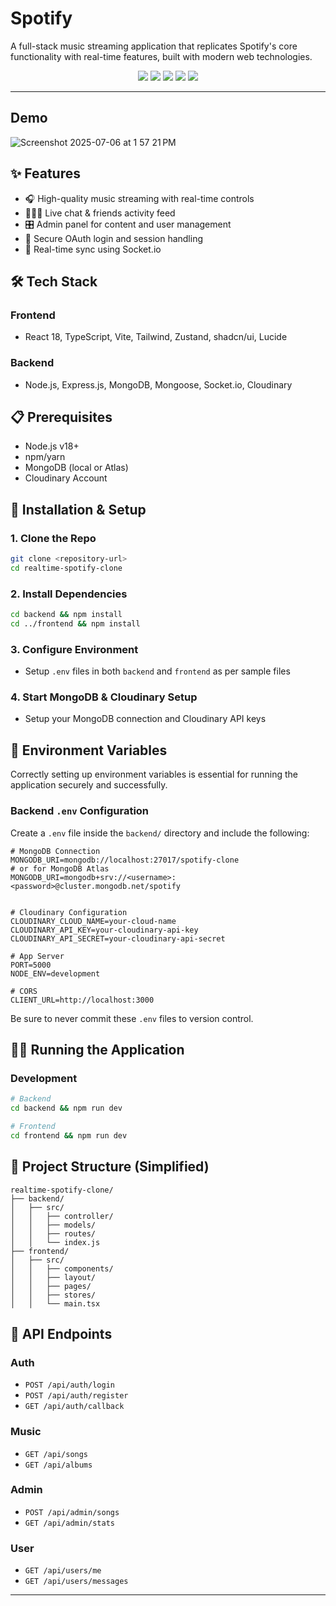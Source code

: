 # Spotify

A full-stack music streaming application that replicates Spotify's core functionality with real-time features, built with modern web technologies.

<p align="center">
  <img src="https://img.shields.io/badge/Spotify-Clone-1DB954?style=for-the-badge&logo=spotify&logoColor=white" />
  <img src="https://img.shields.io/badge/React-20232A?style=for-the-badge&logo=react&logoColor=61DAFB" />
  <img src="https://img.shields.io/badge/TypeScript-007ACC?style=for-the-badge&logo=typescript&logoColor=white" />
  <img src="https://img.shields.io/badge/Node.js-43853D?style=for-the-badge&logo=node.js&logoColor=white" />
  <img src="https://img.shields.io/badge/Socket.io-black?style=for-the-badge&logo=socket.io&badgeColor=010101" />
</p>

---

## Demo 

![Screenshot 2025-07-06 at 1 57 21 PM](https://github.com/user-attachments/assets/dcd2205f-aa4c-45a8-a4f3-fa4b60a4a0a2)



## ✨ Features

- 🎧 High-quality music streaming with real-time controls
- 🧑‍🤝‍🧑 Live chat & friends activity feed
- 🎛️ Admin panel for content and user management
- 🔐 Secure OAuth login and session handling
- 📡 Real-time sync using Socket.io

## 🛠️ Tech Stack

### Frontend

- React 18, TypeScript, Vite, Tailwind, Zustand, shadcn/ui, Lucide

### Backend

- Node.js, Express.js, MongoDB, Mongoose, Socket.io, Cloudinary

## 📋 Prerequisites

- Node.js v18+
- npm/yarn
- MongoDB (local or Atlas)
- Cloudinary Account

## 🚀 Installation & Setup

### 1. Clone the Repo

```bash
git clone <repository-url>
cd realtime-spotify-clone
```

### 2. Install Dependencies

```bash
cd backend && npm install
cd ../frontend && npm install
```

### 3. Configure Environment

- Setup `.env` files in both `backend` and `frontend` as per sample files

### 4. Start MongoDB & Cloudinary Setup

- Setup your MongoDB connection and Cloudinary API keys

## 🔐 Environment Variables

Correctly setting up environment variables is essential for running the application securely and successfully.

### Backend `.env` Configuration

Create a `.env` file inside the `backend/` directory and include the following:

```env
# MongoDB Connection
MONGODB_URI=mongodb://localhost:27017/spotify-clone
# or for MongoDB Atlas
MONGODB_URI=mongodb+srv://<username>:<password>@cluster.mongodb.net/spotify


# Cloudinary Configuration
CLOUDINARY_CLOUD_NAME=your-cloud-name
CLOUDINARY_API_KEY=your-cloudinary-api-key
CLOUDINARY_API_SECRET=your-cloudinary-api-secret

# App Server
PORT=5000
NODE_ENV=development

# CORS
CLIENT_URL=http://localhost:3000
```

Be sure to never commit these `.env` files to version control.

## 🏃‍♂️ Running the Application

### Development

```bash
# Backend
cd backend && npm run dev

# Frontend
cd frontend && npm run dev
```

## 📁 Project Structure (Simplified)

```
realtime-spotify-clone/
├── backend/
│   ├── src/
│   │   ├── controller/
│   │   ├── models/
│   │   ├── routes/
│   │   └── index.js
├── frontend/
│   ├── src/
│   │   ├── components/
│   │   ├── layout/
│   │   ├── pages/
│   │   ├── stores/
│   │   └── main.tsx
```

## 🔧 API Endpoints

### Auth

- `POST /api/auth/login`
- `POST /api/auth/register`
- `GET /api/auth/callback`

### Music

- `GET /api/songs`
- `GET /api/albums`

### Admin

- `POST /api/admin/songs`
- `GET /api/admin/stats`

### User

- `GET /api/users/me`
- `GET /api/users/messages`

---
